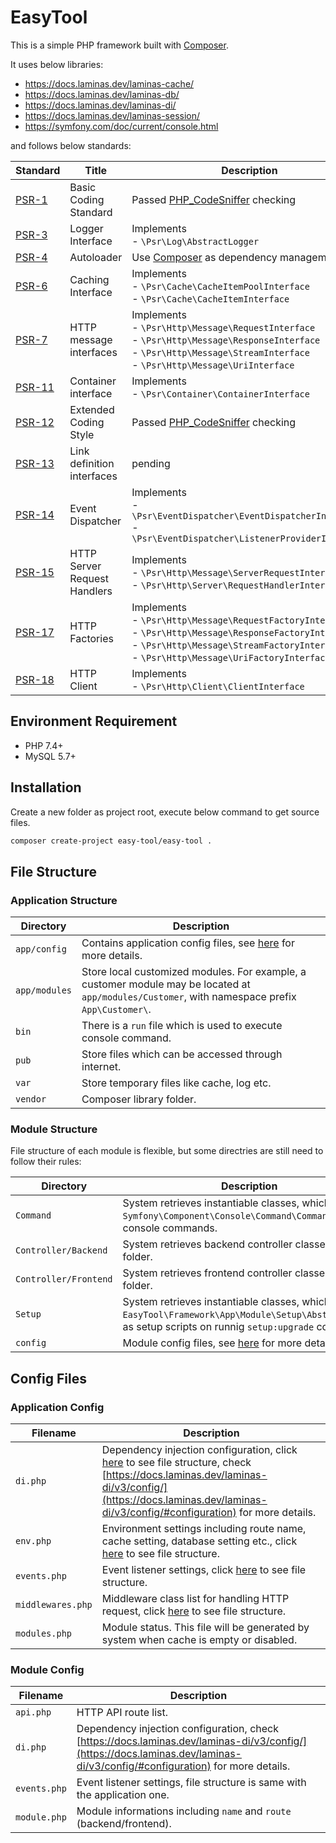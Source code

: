 # EasyTool

This is a simple PHP framework built with [Composer](https://getcomposer.org/).

It uses below libraries:

- https://docs.laminas.dev/laminas-cache/
- https://docs.laminas.dev/laminas-db/
- https://docs.laminas.dev/laminas-di/
- https://docs.laminas.dev/laminas-session/
- https://symfony.com/doc/current/console.html

and follows below standards:

|Standard|Title|Description|
|---|---|---|
|[PSR-1](https://www.php-fig.org/psr/psr-1/)|Basic Coding Standard|Passed [PHP_CodeSniffer](https://github.com/squizlabs/php_codesniffer) checking|
|[PSR-3](https://www.php-fig.org/psr/psr-3/)|Logger Interface|Implements<br/>- `\Psr\Log\AbstractLogger`|
|[PSR-4](https://www.php-fig.org/psr/psr-4/)|Autoloader|Use [Composer](https://getcomposer.org/) as dependency management|
|[PSR-6](https://www.php-fig.org/psr/psr-6/)|Caching Interface|Implements<br/>- `\Psr\Cache\CacheItemPoolInterface`<br/>- `\Psr\Cache\CacheItemInterface`|
|[PSR-7](https://www.php-fig.org/psr/psr-7/)|HTTP message interfaces|Implements<br/>- `\Psr\Http\Message\RequestInterface`<br/>- `\Psr\Http\Message\ResponseInterface`<br/>- `\Psr\Http\Message\StreamInterface`<br/>- `\Psr\Http\Message\UriInterface`|
|[PSR-11](https://www.php-fig.org/psr/psr-11/)|Container interface|Implements<br/>- `\Psr\Container\ContainerInterface`|
|[PSR-12](https://www.php-fig.org/psr/psr-12/)|Extended Coding Style|Passed [PHP_CodeSniffer](https://github.com/squizlabs/php_codesniffer) checking|
|[PSR-13](https://www.php-fig.org/psr/psr-13/)|Link definition interfaces|pending|
|[PSR-14](https://www.php-fig.org/psr/psr-14/)|Event Dispatcher|Implements<br/>- `\Psr\EventDispatcher\EventDispatcherInterface`<br/>-  `\Psr\EventDispatcher\ListenerProviderInterface`|
|[PSR-15](https://www.php-fig.org/psr/psr-15/)|HTTP Server Request Handlers|Implements<br/>- `\Psr\Http\Message\ServerRequestInterface`<br/>- `\Psr\Http\Server\RequestHandlerInterface`|
|[PSR-17](https://www.php-fig.org/psr/psr-17/)|HTTP Factories|Implements<br/>- `\Psr\Http\Message\RequestFactoryInterface`<br/>- `\Psr\Http\Message\ResponseFactoryInterface`<br/>- `\Psr\Http\Message\StreamFactoryInterface`<br/>- `\Psr\Http\Message\UriFactoryInterface`|
|[PSR-18](https://www.php-fig.org/psr/psr-18/)|HTTP Client|Implements<br/>- `\Psr\Http\Client\ClientInterface`|

## Environment Requirement

- PHP 7.4+
- MySQL 5.7+

## Installation

Create a new folder as project root, execute below command to get source files.

```sh
composer create-project easy-tool/easy-tool .
```

## File Structure

### Application Structure

|Directory|Description|
|---|---|
|`app/config`|Contains application config files, see [here](#application-config) for more details.|
|`app/modules`|Store local customized modules. For example, a customer module may be located at `app/modules/Customer`, with namespace prefix `App\Customer\`.|
|`bin`|There is a `run` file which is used to execute console command.|
|`pub`|Store files which can be accessed through internet.|
|`var`|Store temporary files like cache, log etc.|
|`vendor`|Composer library folder.|

### Module Structure

File structure of each module is flexible, but some directries are still need to follow their rules:

|Directory|Description|
|---|---|
|`Command`|System retrieves instantiable classes, which extend `Symfony\Component\Console\Command\Command`, as console commands.|
|`Controller/Backend`|System retrieves backend controller classes from this folder.|
|`Controller/Frontend`|System retrieves frontend controller classes from this folder.|
|`Setup`|System retrieves instantiable classes, which extend `EasyTool\Framework\App\Module\Setup\AbstractSetup`, as setup scripts on runnig `setup:upgrade` command.|
|`config`|Module config files, see [here](#module-config) for more details.|

## Config Files

### Application Config

|Filename|Description|
|---|---|
|`di.php`|Dependency injection configuration, click [here](https://github.com/easy-tool-php/easy-tool/blob/main/app/config/di.php) to see file structure, check [https://docs.laminas.dev/laminas-di/v3/config/](https://docs.laminas.dev/laminas-di/v3/config/#configuration) for more details.|
|`env.php`|Environment settings including route name, cache setting, database setting etc., click [here](https://github.com/easy-tool-php/easy-tool/blob/main/app/config/env.php) to see file structure.|
|`events.php`|Event listener settings, click [here](https://github.com/easy-tool-php/easy-tool/blob/main/app/config/events.php) to see file structure.|
|`middlewares.php`|Middleware class list for handling HTTP request, click [here](https://github.com/easy-tool-php/easy-tool/blob/main/app/config/middlewares.php) to see file structure.|
|`modules.php`|Module status. This file will be generated by system when cache is empty or disabled.|

### Module Config

|Filename|Description|
|---|---|
|`api.php`|HTTP API route list.|
|`di.php`|Dependency injection configuration, check [https://docs.laminas.dev/laminas-di/v3/config/](https://docs.laminas.dev/laminas-di/v3/config/#configuration) for more details.|
|`events.php`|Event listener settings, file structure is same with the application one.|
|`module.php`|Module informations including `name` and `route` (backend/frontend).|
